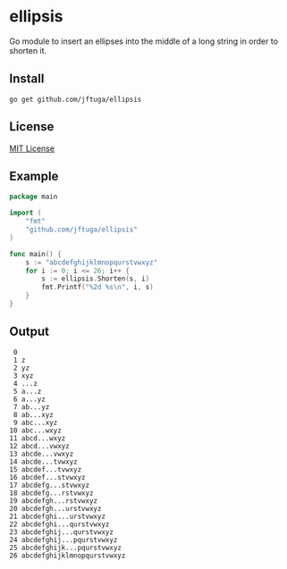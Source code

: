# ellipsis
Go module to insert an ellipses into the middle of a long string in order to shorten it.

## Install
```
go get github.com/jftuga/ellipsis
```

## License
[MIT License](https://github.com/jftuga/ellipsis/blob/main/LICENSE)

## Example

```go
package main

import (
	"fmt"
	"github.com/jftuga/ellipsis"
)

func main() {
	s := "abcdefghijklmnopqurstvwxyz"
	for i := 0; i <= 26; i++ {
		s := ellipsis.Shorten(s, i)
		fmt.Printf("%2d %s\n", i, s)
	}
}
```

## Output

```
 0 
 1 z
 2 yz
 3 xyz
 4 ...z
 5 a...z
 6 a...yz
 7 ab...yz
 8 ab...xyz
 9 abc...xyz
10 abc...wxyz
11 abcd...wxyz
12 abcd...vwxyz
13 abcde...vwxyz
14 abcde...tvwxyz
15 abcdef...tvwxyz
16 abcdef...stvwxyz
17 abcdefg...stvwxyz
18 abcdefg...rstvwxyz
19 abcdefgh...rstvwxyz
20 abcdefgh...urstvwxyz
21 abcdefghi...urstvwxyz
22 abcdefghi...qurstvwxyz
23 abcdefghij...qurstvwxyz
24 abcdefghij...pqurstvwxyz
25 abcdefghijk...pqurstvwxyz
26 abcdefghijklmnopqurstvwxyz
```
